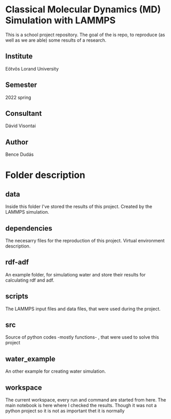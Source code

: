 # Classical Molecular Dynamics (MD) Simulation with LAMMPS
This is a school project repository. The goal of the is repo, to reproduce (as well as we are able) some results of a research.  


## Institute
Eötvös Lorand University

## Semester
2022 spring

## Consultant
Dávid Visontai

## Author
Bence Dudás

# Folder description
## data
Inside this folder I've stored the results of this project. Created by the LAMMPS simulation.
## dependencies
The necesarry files for the reproduction of this project. Virtual environment description.
## rdf-adf
An example folder, for simulationg water and store their results for calculating rdf and adf.
## scripts
The LAMMPS input files and data files, that were used during the project.
## src
Source of python codes -mostly functions- , that were used to solve this project
## water_example
An other example for creating water simulation.
## workspace
The current workspace, every run and command are started from here. The main notebook is here where I checked the results. Though it was not a python project so it is not as important thet it is normally
